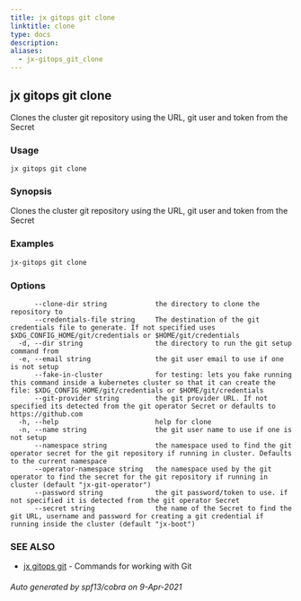 ```yaml
---
title: jx gitops git clone
linktitle: clone
type: docs
description: 
aliases:
  - jx-gitops_git_clone
---
```


## jx gitops git clone

Clones the cluster git repository using the URL, git user and token from the Secret

### Usage

```
jx gitops git clone
```

### Synopsis

Clones the cluster git repository using the URL, git user and token from the Secret

### Examples

  ```bash
  jx-gitops git clone

  ```
### Options

```
      --clone-dir string            the directory to clone the repository to
      --credentials-file string     The destination of the git credentials file to generate. If not specified uses $XDG_CONFIG_HOME/git/credentials or $HOME/git/credentials
  -d, --dir string                  the directory to run the git setup command from
  -e, --email string                the git user email to use if one is not setup
      --fake-in-cluster             for testing: lets you fake running this command inside a kubernetes cluster so that it can create the file: $XDG_CONFIG_HOME/git/credentials or $HOME/git/credentials
      --git-provider string         the git provider URL. If not specified its detected from the git operator Secret or defaults to https://github.com
  -h, --help                        help for clone
  -n, --name string                 the git user name to use if one is not setup
      --namespace string            the namespace used to find the git operator secret for the git repository if running in cluster. Defaults to the current namespace
      --operator-namespace string   the namespace used by the git operator to find the secret for the git repository if running in cluster (default "jx-git-operator")
      --password string             the git password/token to use. if not specified it is detected from the git operator Secret
      --secret string               the name of the Secret to find the git URL, username and password for creating a git credential if running inside the cluster (default "jx-boot")
```

### SEE ALSO

* [jx gitops git](..)	 - Commands for working with Git

###### Auto generated by spf13/cobra on 9-Apr-2021

